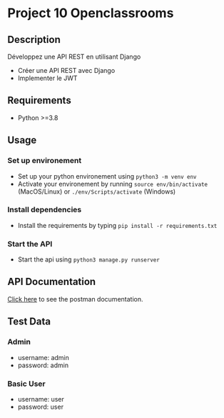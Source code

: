 # Project 10 Openclassrooms
## Description
Développez une API REST en utilisant Django
- Créer une API REST avec Django
- Implementer le JWT
## Requirements
- Python >=3.8
## Usage
### Set up environement
- Set up your python environement using `python3 -m venv env`
- Activate your environement by running `source env/bin/activate` (MacOS/Linux) or `./env/Scripts/activate` (Windows)
### Install dependencies
- Install the requirements by typing `pip install -r requirements.txt`
### Start the API
- Start the api using `python3 manage.py runserver`
## API Documentation
[Click here](https://documenter.getpostman.com/view/23814070/2s8YCbkuXa) to see the postman documentation.
## Test Data
### Admin
- username: admin 
- password: admin
### Basic User
- username: user 
- password: user
